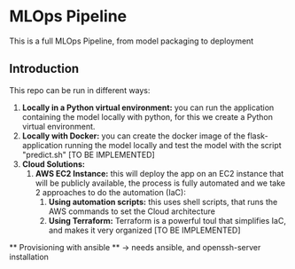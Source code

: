 # MLOps Pipeline
This is a full MLOps Pipeline, from model packaging to deployment

## Introduction
This repo can be run in different ways:
1. **Locally in a Python virtual environment:** you can run the application containing the model locally with python, for this we create a Python virtual environment.  
2. **Locally with Docker:** you can create the docker image of the flask-application running the model locally and test the model with the script "predict.sh" [TO BE IMPLEMENTED]  
3. **Cloud Solutions:**  
    1. **AWS EC2 Instance:** this will deploy the app on an EC2 instance that will be publicly available, the process is fully automated and we take 2 approaches to do the automation (IaC):  
        1. **Using automation scripts:** this uses shell scripts, that runs the AWS commands to set the Cloud architecture  
        2. **Using Terraform:** Terraform is a powerful toul that simplifies IaC, and makes it very organized [TO BE IMPLEMENTED] 

** Provisioning with ansible **
-> needs ansible, and openssh-server installation